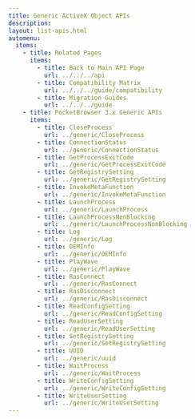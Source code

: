 ```yaml
---
title: Generic ActiveX Object APIs
description: 
layout: list-apis.html
automenu:
  items:
    - title: Related Pages
      items:
        - title: Back to Main API Page
          url: ../../../api
        - title: Compatibility Matrix
          url: ../../../guide/compatibility
        - title: Migration Guides
          url: ../../../guide
    - title: PocketBrowser 3.x Generic APIs
      items:
        - title: CloseProcess
          url: ../generic/CloseProcess
        - title: ConnectionStatus
          url: ../generic/ConnectionStatus
        - title: GetProcessExitCode
          url: ../generic/GetProcessExitCode
        - title: GetRegistrySetting
          url: ../generic/GetRegistrySetting
        - title: InvokeMetaFunction
          url: ../generic/InvokeMetaFunction
        - title: LaunchProcess
          url: ../generic/LaunchProcess
        - title: LaunchProcessNonBlocking
          url: ../generic/LaunchProcessNonBlocking
        - title: Log
          url: ../generic/Log
        - title: OEMInfo
          url: ../generic/OEMInfo
        - title: PlayWave
          url: ../generic/PlayWave
        - title: RasConnect
          url: ../generic/RasConnect
        - title: RasDisconnect
          url: ../generic/RasDisconnect
        - title: ReadConfigSetting
          url: ../generic/ReadConfigSetting
        - title: ReadUserSetting
          url: ../generic/ReadUserSetting
        - title: SetRegistrySetting
          url: ../generic/SetRegistrySetting
        - title: UUID
          url: ../generic/uuid
        - title: WaitProcess
          url: ../generic/WaitProcess
        - title: WriteConfigSetting
          url: ../generic/WriteConfigSetting
        - title: WriteUserSetting
          url: ../generic/WriteUserSetting
---
```

